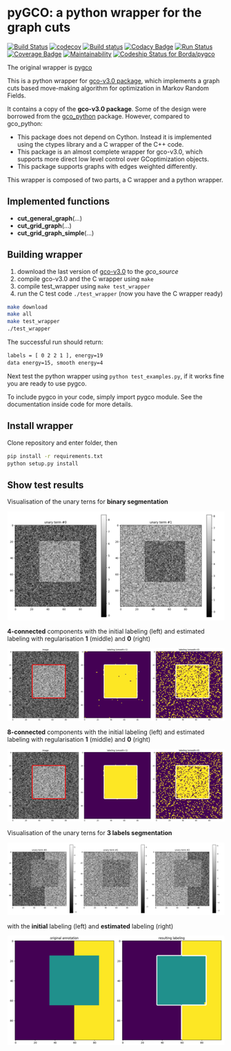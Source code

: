 # pyGCO: a python wrapper for the graph cuts

[![Build Status](https://travis-ci.org/Borda/pyGCO.svg?branch=master)](https://travis-ci.org/Borda/pyGCO)
[![codecov](https://codecov.io/gh/Borda/pyGCO/branch/master/graph/badge.svg)](https://codecov.io/gh/Borda/pyGCO)
[![Build status](https://ci.appveyor.com/api/projects/status/ovfsssqdb1c0xg0l?svg=true)](https://ci.appveyor.com/project/Borda/pygco)
[![Codacy Badge](https://api.codacy.com/project/badge/Grade/4b875e6fbf3349e18a139a2a005736a4)](https://www.codacy.com/app/Borda/pyGCO?utm_source=github.com&amp;utm_medium=referral&amp;utm_content=Borda/pyGCO&amp;utm_campaign=Badge_Grade)
[![Run Status](https://api.shippable.com/projects/5883a5e12a5d900f00b8b9ff/badge?branch=master)](https://app.shippable.com/github/Borda/pyGCO)
[![Coverage Badge](https://api.shippable.com/projects/5883a5e12a5d900f00b8b9ff/coverageBadge?branch=master)](https://app.shippable.com/github/Borda/pyGCO)
[![Maintainability](https://api.codeclimate.com/v1/badges/9c11485e2f4f23189069/maintainability)](https://codeclimate.com/github/Borda/pyGCO/maintainability)
[![Codeship Status for Borda/pygco](https://app.codeship.com/projects/a130c6b0-c251-0134-f78c-26017824c46f/status?branch=master)](https://app.codeship.com/projects/197423)

The original wrapper is [pygco](https://github.com/yujiali/pygco)

This is a python wrapper for [gco-v3.0 package](http://vision.csd.uwo.ca/code/), which implements a graph cuts based move-making algorithm for optimization in Markov Random Fields.

It contains a copy of the **gco-v3.0 package**.  Some of the design were borrowed from the [gco_python](https://github.com/amueller/gco_python) package. However, compared to gco_python:
* This package does not depend on Cython. Instead it is implemented using the ctypes library and a C wrapper of the C++ code.
* This package is an almost complete wrapper for gco-v3.0, which supports more direct low level control over GCoptimization objects.
* This package supports graphs with edges weighted differently.

This wrapper is composed of two parts, a C wrapper and a python wrapper.

## Implemented functions
 * **cut_general_graph**(...)
 * **cut_grid_graph**(...)
 * **cut_grid_graph_simple**(...)

## Building wrapper

1. download the last version of [gco-v3.0](http://vision.csd.uwo.ca/code/gco-v3.0.zip) to the _gco_source_
1. compile gco-v3.0 and the C wrapper using `make`
1. compile test_wrapper using `make test_wrapper`
1. run the C test code `./test_wrapper` (now you have the C wrapper ready)
```bash
make download
make all
make test_wrapper
./test_wrapper
```

The successful run should return:
```bash
labels = [ 0 2 2 1 ], energy=19
data energy=15, smooth energy=4
```

Next test the python wrapper using `python test_examples.py`, if it works fine you are ready to use pygco.

To include pygco in your code, simply import pygco module. See the documentation inside code for more details.

## Install wrapper

Clone repository and enter folder, then

```bash
pip install -r requirements.txt
python setup.py install
```

## Show test results

Visualisation of the unary terns for **binary segmentation**

![unary terms](./images/binary_unary.png)

**4-connected** components with the initial labeling (left) and estimated labeling with regularisation **1** (middle) and **0** (right)

![labelling](./images/binary_labels-4conn.png)

**8-connected** components with the initial labeling (left) and estimated labeling with regularisation **1** (middle) and **0** (right)

![labelling](./images/binary_labels-8conn.png)

Visualisation of the unary terns for **3 labels segmentation**

![unary terms](./images/grid_unary.png)

with the __initial__ labeling (left) and __estimated__ labeling (right)

![labelling](./images/grid_labels.png)
